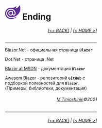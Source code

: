 <div style="width:60%; margin-left:20%;">

# <img src="./images/blazor_logo_transparent.png " width="50" /> Ending

<div style="text-align:right;">

###### [[<= BACK]](09.md) | [[< HOME >]](00.1.md)

</div>

---

Blazor.Net - официальная страница **`Blazor`**

Dot.Net - страница .Net

[Blazor at MSDN](https://docs.microsoft.com/en-us/aspnet/core/blazor/?view=aspnetcore-5.0) - документация **`Blazor`**

[Awesom Blazor](https://github.com/AdrienTorris/awesome-blazor) - репозиторий **`GitHub`** с подборкой полезностей для **`Blazor`**. (Примеры, библиотеки, документация)

<div style="text-align: right;">

###### [M.Timoshinin](https://github.com/MISTikus)©2021

</div>

---

<div style="text-align:right;">

###### [[<= BACK]](09.md) | [[< HOME >]](00.1.md)

</div>
